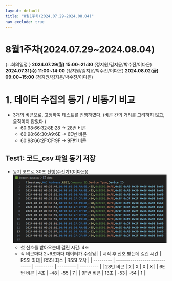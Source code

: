 ```yaml
---
layout: default
title: "8월1주차(2024.07.29~2024.08.04)"
nav_exclude: true
---
```


# 8월1주차(2024.07.29~2024.08.04)

{: .회의일정 }
**2024.07.29(월) 15:00~21:30** (정지원/김지윤/박수진/이다은)
**2024.07.31(수) 11:00~14:00** (정지원/김지윤/박수진/이다은)
**2024.08.02(금) 09:00~15:00** (정지원/김지윤/박수진/이다은)

# 1. 데이터 수집의 동기 / 비동기 비교

- 3개의 비콘으로, 고정하여 테스트를 진행하였다. (비콘 간의 거리를 고려하지 않고, 움직이지 않았다.)
  - 60:98:66:32:8E:28 → 28번 비콘
  - 60:98:66:30:A9:6E → 6E번 비콘
  - 60:98:66:2F:CF:9F → 9F번 비콘

## Test1: 코드\_csv 파일 동기 저장

- 동기 코드로 30초 진행(수신기1(이다은))
  ![Untitled](./src/Untitled.png)
  - 첫 신호를 받아오는데 걸린 시간: 4초
  - 각 비콘마다 2~6초마다 데이터가 수집됨
    | | 시작 후 신호 받는데 걸린 시간 | RSSI 최대 | RSSI 최소 | RSSI 오차 |
    | --------- | ----------------------------- | --------- | --------- | --------- |
    | 28번 비콘 | X | X | X | X |
    | 6E번 비콘 | 4초 | -48 | -55 | 7 |
    | 9F번 비콘 | 13초 | -53 | -54 | 1 |
